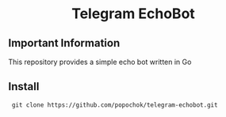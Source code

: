 <h1 align="center">Telegram EchoBot</h1>

## Important Information

This repository provides a simple echo bot written in Go

## Install 

```
 git clone https://github.com/popochok/telegram-echobot.git
```
